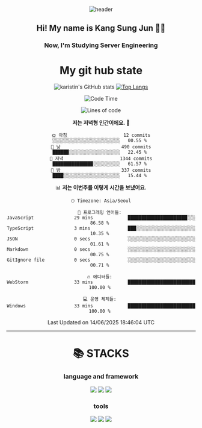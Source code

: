 <div align="center">
  
![header](https://capsule-render.vercel.app/api?type=waving&color=auto&height=300&section=header&text=Welcome&fontSize=90)
  <h2 align-"center"> Hi! My name is Kang Sung Jun 👋👋</h2>
  <h3 align="center"> Now, I'm Studying Server Engineering </h3>


  # My git hub state
  
![karistin's GitHub stats](https://github-readme-stats.vercel.app/api?username=karistin&show_icons=true&theme=dracula)
[![Top Langs](https://github-readme-stats.vercel.app/api/top-langs/?username=karistin&layout=compact)](https://github.com/karistin/github-readme-stats)
 
  
 <!--START_SECTION:waka-->
![Code Time](http://img.shields.io/badge/Code%20Time-749%20hrs%2010%20mins-blue)

![Lines of code](https://img.shields.io/badge/%EC%A0%80%EB%8A%94%20%EC%97%AC%ED%83%9C%EA%B9%8C%EC%A7%80%20-1.2%20million%20%EC%A4%84%EC%9D%98%20%EC%BD%94%EB%93%9C%EB%A5%BC%20%EC%9E%91%EC%84%B1%ED%96%88%EC%96%B4%EC%9A%94.-blue)

**저는 저녁형 인간이에요. 🦉** 

```text
🌞 아침                     12 commits          ░░░░░░░░░░░░░░░░░░░░░░░░░   00.55 % 
🌆 낮　                     490 commits         ██████░░░░░░░░░░░░░░░░░░░   22.45 % 
🌃 저녁                     1344 commits        ███████████████░░░░░░░░░░   61.57 % 
🌙 밤　                     337 commits         ████░░░░░░░░░░░░░░░░░░░░░   15.44 % 
```


📊 **저는 이번주를 이렇게 시간을 보냈어요.** 

```text
🕑︎ Timezone: Asia/Seoul

💬 프로그래밍 언어들: 
JavaScript               29 mins             ██████████████████████░░░   86.58 % 
TypeScript               3 mins              ███░░░░░░░░░░░░░░░░░░░░░░   10.35 % 
JSON                     0 secs              ░░░░░░░░░░░░░░░░░░░░░░░░░   01.61 % 
Markdown                 0 secs              ░░░░░░░░░░░░░░░░░░░░░░░░░   00.75 % 
GitIgnore file           0 secs              ░░░░░░░░░░░░░░░░░░░░░░░░░   00.71 % 

🔥 에디터들: 
WebStorm                 33 mins             █████████████████████████   100.00 % 

💻 운영 체제들: 
Windows                  33 mins             █████████████████████████   100.00 % 
```


 Last Updated on 14/06/2025 18:46:04 UTC
<!--END_SECTION:waka-->

  
  ---
   # 📚 STACKS
  ### language and framework
  <img src="https://img.shields.io/badge/java-007396?style=for-the-badge&logo=java&logoColor=white">
  <img src="https://img.shields.io/badge/python-3776AB?style=for-the-badge&logo=python&logoColor=white">
  <img src="https://img.shields.io/badge/springboot-6DB33F?style=for-the-badge&logo=springboot&logoColor=white">
  
  ### tools
  <img src="https://img.shields.io/badge/git-F05032?style=for-the-badge&logo=git&logoColor=white">
  <img src="https://img.shields.io/badge/mysql-4479A1?style=for-the-badge&logo=mysql&logoColor=white">
  <img src="https://img.shields.io/badge/gradle-02303A?style=for-the-badge&logo=gradle&logoColor=white">
</div>
  
